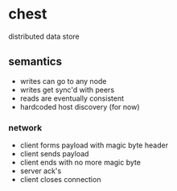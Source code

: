 # chest

distributed data store

## semantics

* writes can go to any node
* writes get sync'd with peers
* reads are eventually consistent
* hardcoded host discovery (for now)

### network

* client forms payload with magic byte header
* client sends payload
* client ends with no more magic byte
* server ack's
* client closes connection
